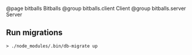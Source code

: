@page bitballs Bitballs
@group bitballs.client Client
@group bitballs.server Server

## Run migrations

```
> ./node_modules/.bin/db-migrate up
```